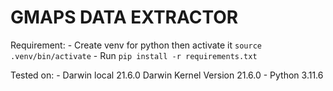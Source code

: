 # GMAPS DATA EXTRACTOR

Requirement:
    - Create venv for python then activate it `source .venv/bin/activate`
    - Run `pip install -r requirements.txt`

Tested on:
    - Darwin local 21.6.0 Darwin Kernel Version 21.6.0
    - Python 3.11.6
